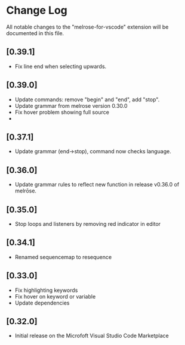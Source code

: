 # Change Log

All notable changes to the "melrose-for-vscode" extension will be documented in this file.

## [0.39.1]

- Fix line end when selecting upwards.

## [0.39.0]

- Update commands: remove "begin" and "end", add "stop".
- Update grammar from melrose version 0.30.0
- Fix hover problem showing full source
-  

## [0.37.1]

- Update grammar (end->stop), command now checks language.

## [0.36.0]

- Update grammar rules to reflect new function in release v0.36.0 of melrōse.

## [0.35.0]

- Stop loops and listeners by removing red indicator in editor

## [0.34.1]

- Renamed sequencemap to resequence

## [0.33.0]

- Fix highlighting keywords
- Fix hover on keyword or variable
- Update dependencies

## [0.32.0]

- Initial release on the Microfoft Visual Studio Code Marketplace